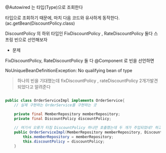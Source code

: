 @Autowired 는 타입(Type)으로 조회한다

타입으로 조회하기 때문에, 마치 다음 코드와 유사하게 동작한다. (ac.getBean(DiscountPolicy.class)

DiscountPolicy 의 하위 타입인 FixDiscountPolicy , RateDiscountPolicy 둘다 스프링 빈으로 선언해보자

- 문제

FixDiscountPolicy, RateDiscountPolicy 둘 다 @Component 로 빈을 선언하면

NoUniqueBeanDefinitionException: No qualifying bean of type

> 하나의 빈을 기대했는데 fixDiscountPolicy , rateDiscountPolicy 2개가발견되었다고 알려준다

```java

public class OrderServiceImpl implements OrderService{
    // 실제 구현하는 OrderService를 구현하는 곳

    private final MemberRepository memberRepository;
    private final DiscountPolicy discountPolicy;
  
    // 여기서 오류가 터짐 DiscountPolicy 하나만 호출했는데 두 개가 주입되었네? 하고 오류 터짐
    public OrderServiceImpl(MemberRepository memberRepository, DiscountPolicy discountPolicy) {
        this.memberRepository = memberRepository;
        this.discountPolicy = discountPolicy;
    } 

```
